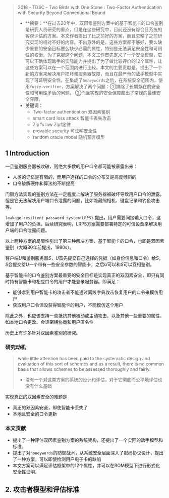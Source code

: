 > 2018 - TDSC - Two Birds with One Stone : Two-Factor Authentication with Security Beyond Conventional Bound
>
> - **摘要：**在过去20年中，双因素鉴别方案中的基于智能卡的口令鉴别是研究人员研究的重点，但是在这些研究中，目前还没有综合且系统的客观评估的方案。本文作者提出了比之前好的方案，而且忽略了之前研究实现的相对不好的内容。不出意外的是，这些方案都不够好，要么缺少重要的安全目标要么缺少必需的属性，特别是无法满足安全性和可用性的权衡。为了克服这个问题，本文工作首先定义了一个安全模型，它可以正确体现敌手的实际能力并提出了为了做比较评价的12个属性，让这些方案可以在一个范围内进行比较。本文的主要贡献是，提出了一个新的方案来解决用户损坏和服务器故障，而且在最严苛的敌手模型中实现了可证明安全性。在集成了`honeywords`之后，在系统安全范围内，使用`fuzzy-verifier`，方案解决了两个问题：①排除了长期存在的安全性和可用性矛盾的问题。 ②而且实现的安全保障超出了常规的最佳安全界限。
> - **关键词：** 
> 	- Two-factor authentication 双因素鉴别
> 	- smart card loss attack 智能卡丢失攻击
> 	- Zipf’s law  Zipf定律
> 	- provable security 可证明安全性
> 	- random oracle model 随机预言模型

## 1 Introduction

一旦鉴别服务器被攻破，则绝大多数的用户口令都可能被暴露出来：

- 人类的记忆是有限的，而用户选择的口令的分布又是高度倾斜的
- 口令破解硬件和算法的不断提高

门限方法实现的鉴别方法在一定程度上解决了服务器被破坏导致用户口令的泄露，但是它无法解决用户端口令泄露的问题，比如隐藏照相机、键盘记录和钓鱼攻击等。

`leakage-resilient password system(LRPS)` 提出，用户需要间接输入口令，这增加了用户的负担。后续研究表明，LRPS方案需要部署特定的可信设备来解决用户端的口令泄露问题。

以上两种方案的局限性引出了第三种解决方案，基于智能卡的口令，也即是双因素鉴别（大概30年前提出，1980s）。

客户端$U$和鉴别服务器$S$，$U$首先提交自己选择的凭据（如身份信息和口令）给$S$，$S$会提交给$U$一个带有一些安全参数的智能卡，之后$U$可以和$S$可以互相鉴别。

基于智能卡的口令鉴别方案最重要的安全目标是实现真正的双因素安全，即只有同时持有智能卡和相应口令的用户才能登录服务器。即满足：

- 能够拿到用户智能卡的攻击者不能通过离线字典攻击恢复用户的口令来模仿用户
- 获取用户口令但没获得智能卡的用户，不能模仿这个用户

除此之外，也应该支持一些抵抗其他被动或主动攻击，以及其他一些重要的属性，如本地口令更改、会话密钥协商和用户匿名性

历史上有许多针对双因素鉴别的研究。

### 研究动机

> while little attention has been paid to the systematic design and evaluation of this sort of schemes and as a result, there is no common basis that allows schemes to be assessed thoroughly and fairly.
>
> - 没有一个对这类方案的系统的设计和评估，对于它彻底而公平地评估也没有什么基础

实现真正的双因素安全的难题是

- 真正的双因素安全，即使智能卡丢失了
- 本地且安全的口令更新

### 本文贡献

- 提出了一种评估双因素鉴别方案的系统架构，还提出了一个实际的敌手模型和标准。
- 提出了对`honeywords`的防御战术，从系统安全层面深入了密码协议设计，提出了一种方案，可以即使检测用户电子卡的缺陷
- 本文方案可以满足评估框架中的12个属性，并可以在ROM模型下进行形式化安全性证明。

## 2. 攻击者模型和评估标准









